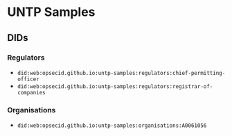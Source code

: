 # UNTP Samples


## DIDs

### Regulators
- `did:web:opsecid.github.io:untp-samples:regulators:chief-permitting-officer`
- `did:web:opsecid.github.io:untp-samples:regulators:registrar-of-companies`

### Organisations
- `did:web:opsecid.github.io:untp-samples:organisations:A0061056`